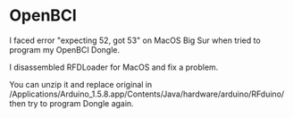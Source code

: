 # OpenBCI

I faced error "expecting 52, got 53" on MacOS Big Sur when tried to program my OpenBCI Dongle.

I disassembled RFDLoader for MacOS and fix a problem.

You can unzip it and replace original in /Applications/Arduino_1.5.8.app/Contents/Java/hardware/arduino/RFduino/ then try to program Dongle again.
